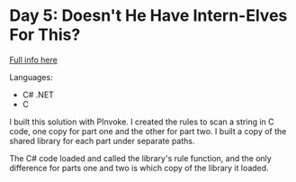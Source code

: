 # Day 5: Doesn't He Have Intern-Elves For This?

[Full info here](https://adventofcode.com/2015/day/5)

Languages:
* C# .NET
* C

I built this solution with PInvoke. I created the rules to scan
a string in C code, one copy for part one and the other for
part two. I built a copy of the shared library for each part
under separate paths.

The C# code loaded and called the library's rule function, and
the only difference for parts one and two is which copy of the
library it loaded.
